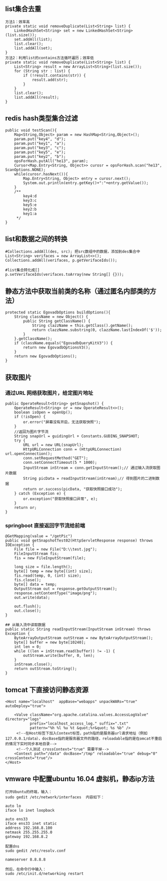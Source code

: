 

## list集合去重
    方法1：效率高
    private static void removeDuplicate(List<String> list) {
        LinkedHashSet<String> set = new LinkedHashSet<String>(list.size());
        set.addAll(list);
        list.clear();
        list.addAll(set);
    }
    方法2：利用list的contains方法循环遍历；效率低
    private static void removeDuplicate(List<String> list) {
        List<String> result = new ArrayList<String>(list.size());
        for (String str : list) {
            if (!result.contains(str)) {
                result.add(str);
            }
        }
        list.clear();
        list.addAll(result);
    }

## redis hash类型集合过滤
    public void testScan(){
        Map<String,Object> param = new HashMap<String,Object>();
        param.put("key4", "d");
        param.put("key1", "a");
        param.put("key3", "c");
        param.put("key5", "e");
        param.put("key2", "b");
        opsForHash.putAll("he13", param);
        Cursor<Map.Entry<String, Object>> curosr = opsForHash.scan("he13", ScanOptions.NONE);
        while(curosr.hasNext()){
            Map.Entry<String, Object> entry = curosr.next();
            System.out.println(entry.getKey()+":"+entry.getValue());
        }
        /**
            key4:d
            key3:c
            key5:e
            key2:b
            key1:a
         */
    }


## list和数据之间的转换

    #Collections.addAll(des, src); 把src数组中的数据，添加到des集合中
    List<String> verifaces = new ArrayList<>();
    Collections.addAll(verifaces, p.getVerifaceIds());

    #list集合转化成[]
    p.setVerifaceIds(verifaces.toArray(new String[] {}));


## 静态方法中获取当前类的名称（通过匿名内部类的方法）

    protected static EgovadbOptions buildOptions(){
        String className = new Object() {
            public String getClassName() {
                String clazzName = this.getClass().getName();
                return clazzName.substring(0, clazzName.lastIndexOf('$'));
            }
        }.getClassName();
        if (className.equals("EgovadbQueryKitV3")) {
            return new EgovadbOptionsV3();
        }
        return new EgovadbOptions();
    }



## 获取图片

### 通过URL 网络获取图片，给定图片地址
    public OperateResult<String> getSnapshot() {
        OperateResult<String> or = new OperateResult<>();
        boolean isOpen = openUp();
        if (!isOpen) {
            or.error("屏幕没有开启，无法获取快照");
        }
        //返回为图片字节流
        String snapUrl = guidingUrl + Constants.GUDING_SNAPSHOT;
        try {
            URL url = new URL(snapUrl);
            HttpURLConnection conn = (HttpURLConnection) url.openConnection();
            conn.setRequestMethod("GET");
            conn.setConnectTimeout(5 * 1000);
            InputStream inStream = conn.getInputStream();// 通过输入流获取图片数据
            String picData = readInputStream(inStream);// 得到图片的二进制数据
            return or.success(picData, "获取快照接口成功");
        } catch (Exception e) {
            or.exception("获取快照接口异常", e);
        }
        return or;
    }

### springboot 直接返回字节流给前端

    @GetMapping(value = "/getPic")
    public void getSnapshotTest02(HttpServletResponse response) throws IOException {
        File file = new File("D:\\test.jpg");
        FileInputStream fis;
        fis = new FileInputStream(file);

        long size = file.length();
        byte[] temp = new byte[(int) size];
        fis.read(temp, 0, (int) size);
        fis.close();
        byte[] data = temp;
        OutputStream out = response.getOutputStream();
        response.setContentType("image/png");
        out.write(data);

        out.flush();
        out.close();
    }

    ## 从输入流中读取数据
    public static String readInputStream(InputStream inStream) throws Exception {
        ByteArrayOutputStream outStream = new ByteArrayOutputStream();
        byte[] buffer = new byte[10240];
        int len = 0;
        while ((len = inStream.read(buffer)) != -1) {
            outStream.write(buffer, 0, len);
        }
        inStream.close();
        return outStream.toString();
    }


## tomcat 下直接访问静态资源

    <Host name="localhost"  appBase="webapps" unpackWARs="true" autoDeploy="true">

        <Valve className="org.apache.catalina.valves.AccessLogValve" directory="logs"
               prefix="localhost_access_log." suffix=".txt"
               pattern="%h %l %u %t &quot;%r&quot; %s %b" />
         <!--在Host标签下加入Context标签，path指的是服务器url请求地址（例如127.0.0.1/data），docBase指的是服务器文件的路径，reloadable指的是在omcat不重启的情况下实时同步本地目录-->
         <!--个人测试 crossContext="true" 需要干掉-->
        <Context path="/data" docBase="/tmp" reloadable="true" debug="0" crossContext="true"/>
    </Host>

## vmware 中配置ubuntu 16.04 虚拟机，静态ip方法

    打开Ubuntu的终端，输入：
    sudo gedit /etc/network/interfaces  内容如下：

    auto lo
    iface lo inet loopback

    auto ens33
    iface ens33 inet static
    address 192.168.8.100
    netmask 255.255.255.0
    gateway 192.168.8.2

    配置dns
    sudo gedit /etc/resolv.conf

    nameserver 8.8.8.8

    然后，在命令行中输入：
    sudo /etc/init.d/networking restart
